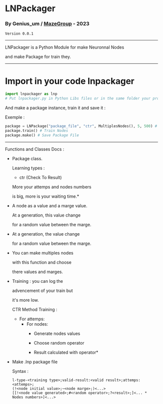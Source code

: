 # LNPackager

### By Genius_um / [MazeGroup](http://mazegroup.rf.gd/) - 2023

`Version 0.0.1`

---

LNPackager is a Python Module for make Neuronnal Nodes

and make Package for train they.

---
# Import in your code lnpackager
```py
import lnpackager as lnp
# Put lnpackager.py in Python Libs files or in the same folder your program
```

And make a package instance, train it and save it :

Exemple :

```py
package = LNPackage("package_file", "ctr", MultiplesNodes(), 5, 500) # Init Package Class
package.train() # Train Nodes
package.make() # Save Package File
```

---

Functions and Classes Docs : 

- Package class.

  Learning types :

  - ctr (Check To Result)

  More your attemps and nodes numbers

  is big, more is your waiting time.*

- A node as a value and a marge value.

    At a generation, this value change

    for a random value between the marge.

- At a generation, the value change

  for a random value between the marge.
  
- You can make multiples nodes

    with this function and choose
    
    there values and marges.
- Training : you can log the

  advencement of your train but

  it's more low.

  CTR Method Training :

  - For attemps:
      - For nodes:
          - Generate nodes values

          - Choose random operator

          - Result calculated with operator*

- Make .lnp package file

    Syntax :
    ```text
    l-type-<training type>;valid-result:<valid result>;attemps:<attemps>;
    (!<node initial value>;~<node marge>;)<...>
    [[!<node value generated>;#<random operator>;?<result>;]<... * Nodes numbers>]<...>
    ```
